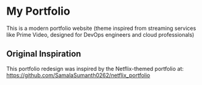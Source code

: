 # My Portfolio

This is a modern portfolio website (theme inspired from streaming services like Prime Video, designed for DevOps engineers and cloud professionals)

## Original Inspiration

This portfolio redesign was inspired by the Netflix-themed portfolio at: https://github.com/SamalaSumanth0262/netflix_portfolio
